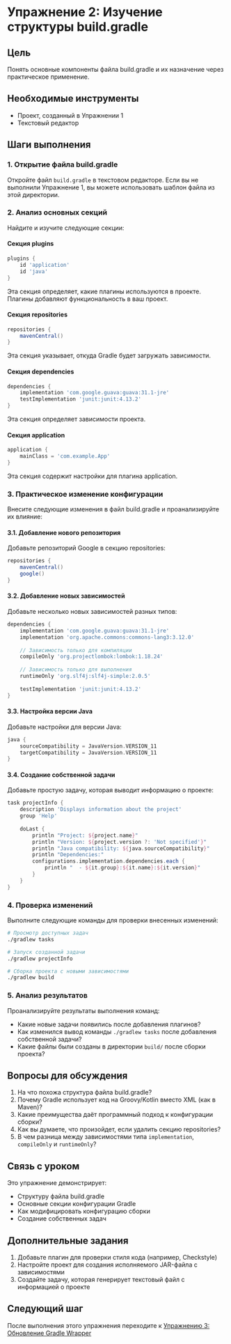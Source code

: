 # Упражнение 2: Изучение структуры build.gradle

## Цель
Понять основные компоненты файла build.gradle и их назначение через практическое применение.

## Необходимые инструменты
- Проект, созданный в Упражнении 1
- Текстовый редактор

## Шаги выполнения

### 1. Открытие файла build.gradle
Откройте файл `build.gradle` в текстовом редакторе. Если вы не выполнили Упражнение 1, вы можете использовать шаблон файла из этой директории.

### 2. Анализ основных секций

Найдите и изучите следующие секции:

#### Секция plugins
```groovy
plugins {
    id 'application'
    id 'java'
}
```
Эта секция определяет, какие плагины используются в проекте. Плагины добавляют функциональность в ваш проект.

#### Секция repositories
```groovy
repositories {
    mavenCentral()
}
```
Эта секция указывает, откуда Gradle будет загружать зависимости.

#### Секция dependencies
```groovy
dependencies {
    implementation 'com.google.guava:guava:31.1-jre'
    testImplementation 'junit:junit:4.13.2'
}
```
Эта секция определяет зависимости проекта.

#### Секция application
```groovy
application {
    mainClass = 'com.example.App'
}
```
Эта секция содержит настройки для плагина application.

### 3. Практическое изменение конфигурации

Внесите следующие изменения в файл build.gradle и проанализируйте их влияние:

#### 3.1. Добавление нового репозитория

Добавьте репозиторий Google в секцию repositories:

```groovy
repositories {
    mavenCentral()
    google()
}
```

#### 3.2. Добавление новых зависимостей

Добавьте несколько новых зависимостей разных типов:

```groovy
dependencies {
    implementation 'com.google.guava:guava:31.1-jre'
    implementation 'org.apache.commons:commons-lang3:3.12.0'
    
    // Зависимость только для компиляции
    compileOnly 'org.projectlombok:lombok:1.18.24'
    
    // Зависимость только для выполнения
    runtimeOnly 'org.slf4j:slf4j-simple:2.0.5'
    
    testImplementation 'junit:junit:4.13.2'
}
```

#### 3.3. Настройка версии Java

Добавьте настройки для версии Java:

```groovy
java {
    sourceCompatibility = JavaVersion.VERSION_11
    targetCompatibility = JavaVersion.VERSION_11
}
```

#### 3.4. Создание собственной задачи

Добавьте простую задачу, которая выводит информацию о проекте:

```groovy
task projectInfo {
    description 'Displays information about the project'
    group 'Help'
    
    doLast {
        println "Project: ${project.name}"
        println "Version: ${project.version ?: 'Not specified'}"
        println "Java compatibility: ${java.sourceCompatibility}"
        println "Dependencies:"
        configurations.implementation.dependencies.each {
            println "  - ${it.group}:${it.name}:${it.version}"
        }
    }
}
```

### 4. Проверка изменений

Выполните следующие команды для проверки внесенных изменений:

```bash
# Просмотр доступных задач
./gradlew tasks

# Запуск созданной задачи
./gradlew projectInfo

# Сборка проекта с новыми зависимостями
./gradlew build
```

### 5. Анализ результатов

Проанализируйте результаты выполнения команд:
- Какие новые задачи появились после добавления плагинов?
- Как изменился вывод команды `./gradlew tasks` после добавления собственной задачи?
- Какие файлы были созданы в директории `build/` после сборки проекта?

## Вопросы для обсуждения

1. На что похожа структура файла build.gradle?
2. Почему Gradle использует код на Groovy/Kotlin вместо XML (как в Maven)?
3. Какие преимущества даёт программный подход к конфигурации сборки?
4. Как вы думаете, что произойдет, если удалить секцию repositories?
5. В чем разница между зависимостями типа `implementation`, `compileOnly` и `runtimeOnly`?

## Связь с уроком

Это упражнение демонстрирует:
- Структуру файла build.gradle
- Основные секции конфигурации Gradle
- Как модифицировать конфигурацию сборки
- Создание собственных задач

## Дополнительные задания

1. Добавьте плагин для проверки стиля кода (например, Checkstyle)
2. Настройте проект для создания исполняемого JAR-файла с зависимостями
3. Создайте задачу, которая генерирует текстовый файл с информацией о проекте

## Следующий шаг

После выполнения этого упражнения переходите к [Упражнению 3: Обновление Gradle Wrapper](../exercise3/README.md)
